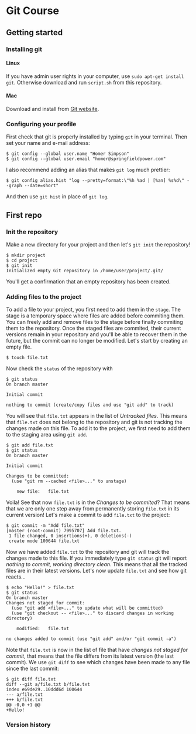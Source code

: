 # Git Course
## Getting started

### Installing git
#### Linux
If you have admin user rights in your computer, use `sudo apt-get install git`.
Otherwise download and run `script.sh` from this repository.

#### Mac
Download and install from [Git website](https://git-scm.com/download/mac).

### Configuring your profile
First check that git is properly installed by typing `git` in your terminal.
Then set your name and e-mail address:
```console
$ git config --global user.name "Homer Simpson"
$ git config --global user.email "homer@springfieldpower.com"
```
I also recommend adding an alias that makes `git log` much prettier:
```console
$ git config alias.hist "log --pretty=format:\"%h %ad | [%an] %s%d\" --graph --date=short"
```
And then use `git hist` in place of `git log`.


## First repo
### Init the repository
Make a new directory for your project and then let's `git init` the repository!
```console
$ mkdir project
$ cd project
$ git init
Initialized empty Git repository in /home/user/project/.git/
```
You'll get a confirmation that an empty repository has been created.

### Adding files to the project
To add a file to your project, you first need to add them in the `stage`. The stage is a temporary space where files are added before commiting them. You can freely add and remove files to the stage before finally commiting them to the repository. Once the staged files are commited, their current versions remain in your repository and you'll be able to recover them in the future, but the commit can no longer be modified.
Let's start by creating an empty file.
```console
$ touch file.txt
```
Now check the `status` of the repository with
```console
$ git status
On branch master

Initial commit

nothing to commit (create/copy files and use "git add" to track)
```
You will see that `file.txt` appears in the list of _Untracked files_. This means that `file.txt` does not belong to the repository and git is not tracking the changes made on this file. To add it to the project, we first need to add them to the staging area using `git add`.
```console
$ git add file.txt
$ git status
On branch master

Initial commit

Changes to be committed:
  (use "git rm --cached <file>..." to unstage)

	new file:   file.txt

```
Voila! See that now `file.txt` is in the _Changes to be commited_? That means that we are only one step away from permanently storing `file.txt` in its current version! Let's make a commit to add `file.txt` to the project:
```console
$ git commit -m "Add file.txt"
[master (root-commit) 7995707] Add file.txt.
 1 file changed, 0 insertions(+), 0 deletions(-)
 create mode 100644 file.txt
```
Now we have added `file.txt` to the repository and git will track the changes made to this file. If you immediately type `git status` git will report _nothing to commit, working directory clean_. This means that all the tracked files are in their latest versions. Let's now update `file.txt` and see how git reacts...
```console
$ echo "Hello!" > file.txt
$ git status
On branch master
Changes not staged for commit:
  (use "git add <file>..." to update what will be committed)
  (use "git checkout -- <file>..." to discard changes in working directory)

	modified:   file.txt

no changes added to commit (use "git add" and/or "git commit -a")
```
Note that `file.txt` is now in the list of file that have _changes not staged for commit_, that means that the file differs from its latest version (the last commit). We use `git diff` to see which changes have been made to any file since the last commit:
```console
$ git diff file.txt
diff --git a/file.txt b/file.txt
index e69de29..10ddd6d 100644
--- a/file.txt
+++ b/file.txt
@@ -0,0 +1 @@
+Hello!
```

### Version history

